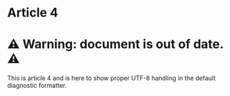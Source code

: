 # Article 4

# ⚠️ Warning: document is out of date. ⚠️

This is article 4 and is here to show proper UTF-8 handling in the default diagnostic formatter.

<!-- Copyright (c) 2023 Apple Inc and the Swift Project authors. All Rights Reserved. -->
